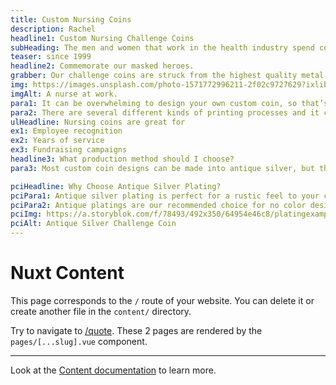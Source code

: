 ```yaml
---
title: Custom Nursing Coins
description: Rachel
headline1: Custom Nursing Challenge Coins
subHeading: The men and women that work in the health industry spend countless hours investing in our health. A custom challenge coin is a great way to honor them for their dedication.
teaser: since 1999
headline2: Commemorate our masked heroes.
grabber: Our challenge coins are struck from the highest quality metal to ensure a beautiful, classy, and durable product.
img: https://images.unsplash.com/photo-1571772996211-2f02c9727629?ixlib=rb-1.2.1&ixid=eyJhcHBfaWQiOjEyMDd9&auto=format&fit=crop&crop=focalpoint&fp-x=.565&fp-y=.55&w=1184&h=1376&q=80
imgAlt: A nurse at work.
para1: It can be overwhelming to design your own custom coin, so that’s why we're here to help you every step of the way.
para2: There are several different kinds of printing processes and it can be overwhelming to do the research and know what best fits your design. That’s why we work with you every step of the way to ensure you’ll love the final product.
ulHeadline: Nursing coins are great for
ex1: Employee recognition
ex2: Years of service
ex3: Fundraising campaigns
headline3: What production method should I choose?
para3: Most custom coin designs can be made into antique silver, but this process often works best with designs that have minimal lines and clearly defined areas of color. If you’re not sure which type of coin to choose, don’t worry! Just ask, and we can provide suggestions from our experienced team.

pciHeadline: Why Choose Antique Silver Plating?
pciPara1: Antique silver plating is perfect for a rustic feel to your coin. This plating provides contrast between raised and recessed areas that will make any text on your coin easier to read. This plating is available at a small up-charge, just ask us and we can provide pricing options!
pciPara2: Antique platings are our recommended choice for no color designs. With the added contrast, your design is sure to stand out. All metal areas are dulled in the plating process when you choose antique gold, so your coin will have less noticeable scratches and dents as time goes on. Antique gold plating is a great choice for a classy but durable coin.
pciImg: https://a.storyblok.com/f/78493/492x350/64954e46c8/platingexample_antiquesilver.png
pciAlt: Antique Silver Challenge Coin
---
```


# Nuxt Content

This page corresponds to the `/` route of your website. You can delete it or create another file in the `content/` directory.

Try to navigate to [/quote](/quote). These 2 pages are rendered by the `pages/[...slug].vue` component.

---

Look at the [Content documentation](https://content.nuxtjs.org/) to learn more.
